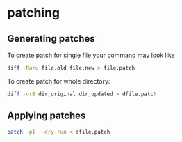 # patching

## Generating patches
To create patch for single file your command may look like

```bash
diff -Naru file.old file.new > file.patch
```

To create patch for whole directory:
```bash
diff -crB dir_original dir_updated > dfile.patch
```

## Applying patches

```bash
patch -p1 --dry-run < dfile.patch
```